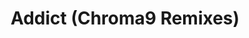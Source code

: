 ---
link: https://chroma9.bandcamp.com/album/addict-chroma9-remixes
title: Addict (Chroma9 Remixes)
artist: SilvaHound (ft. Michael Kovach & Chi-Chi)
musician: Chroma9
artwork: https://f4.bcbits.com/img/a4024256345_16.jpg   
---